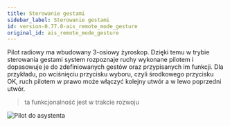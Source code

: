 ```yaml
---
title: Sterowanie gestami
sidebar_label: Sterowanie gestami
id: version-0.77.0-ais_remote_mode_gesture
original_id: ais_remote_mode_gesture
---
```


Pilot radiowy ma wbudowany 3-osiowy żyroskop. Dzięki temu w trybie sterowania gestami system rozpoznaje ruchy wykonane pilotem i dopasowuje je do zdefiniowanych gestów oraz przypisanych im funkcji. Dla przykładu, po wciśnięciu przycisku wyboru, czyli środkowego przycisku OK, ruch pilotem w prawo może włączyć kolejny utwór a w lewo poprzedni utwór.

> ta funkcjonalność jest w trakcie rozwoju

![Pilot do asystenta](/AIS-docs/img/en/remote/remote_gesture_mode.png)
